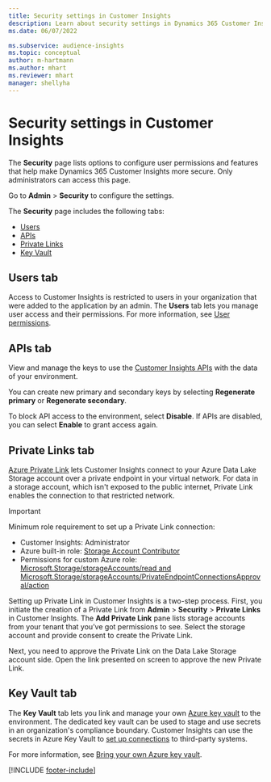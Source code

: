 ```yaml
---
title: Security settings in Customer Insights
description: Learn about security settings in Dynamics 365 Customer Insights.
ms.date: 06/07/2022

ms.subservice: audience-insights
ms.topic: conceptual
author: m-hartmann
ms.author: mhart
ms.reviewer: mhart
manager: shellyha
---
```


# Security settings in Customer Insights

The **Security** page lists options to configure user permissions and features that help make Dynamics 365 Customer Insights more secure. Only administrators can access this page.

Go to **Admin** > **Security** to configure the settings.

The **Security** page includes the following tabs:

- [Users](#users-tab)
- [APIs](#apis-tab)
- [Private Links](#private-links-tab)
- [Key Vault](#key-vault-tab)

## Users tab

Access to Customer Insights is restricted to users in your organization that were added to the application by an admin. The **Users** tab lets you manage user access and their permissions. For more information, see [User permissions](permissions.md).

## APIs tab

View and manage the keys to use the [Customer Insights APIs](apis.md) with the data of your environment.

You can create new primary and secondary keys by selecting **Regenerate primary** or **Regenerate secondary**. 

To block API access to the environment, select **Disable**. If APIs are disabled, you can select **Enable** to grant access again.

## Private Links tab

[Azure Private Link](/azure/private-link/private-link-overview) lets Customer Insights connect to your Azure Data Lake Storage account over a private endpoint in your virtual network. For data in a storage account, which isn't exposed to the public internet, Private Link enables the connection to that restricted network.

> [!IMPORTANT]
> Minimum role requirement to set up a Private Link connection:
>
> - Customer Insights: Administrator
> - Azure built-in role: [Storage Account Contributor](/azure/role-based-access-control/built-in-roles#storage-account-contributor)
> - Permissions for custom Azure role: [Microsoft.Storage/storageAccounts/read and Microsoft.Storage/storageAccounts/PrivateEndpointConnectionsApproval/action](/azure/role-based-access-control/resource-provider-operations#microsoftstorage)
>

Setting up Private Link in Customer Insights is a two-step process. First, you initiate the creation of a Private Link from **Admin** > **Security** > **Private Links** in Customer Insights. The **Add Private Link** pane lists storage accounts from your tenant that you’ve got permissions to see. Select the storage account and provide consent to create the Private Link.

Next, you need to approve the Private Link on the Data Lake Storage account side. Open the link presented on screen to approve the new Private Link.

## Key Vault tab

The **Key Vault** tab lets you link and manage your own [Azure key vault](/azure/key-vault/general/basic-concepts) to the environment.
The dedicated key vault can be used to stage and use secrets in an organization's compliance boundary. Customer Insights can use the secrets in Azure Key Vault to [set up connections](connections.md) to third-party systems.

For more information, see [Bring your own Azure key vault](use-azure-key-vault.md).

[!INCLUDE [footer-include](includes/footer-banner.md)]
